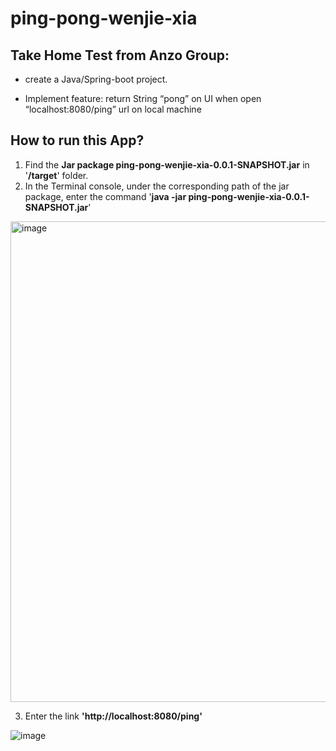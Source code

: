 # ping-pong-wenjie-xia
## Take Home Test from Anzo Group:

- create a Java/Spring-boot project.

- Implement feature: return String “pong” on UI when open “localhost:8080/ping” url on local machine


## How to run this App?
1. Find the **Jar package ping-pong-wenjie-xia-0.0.1-SNAPSHOT.jar** in '**/target**' folder. 
2. In the Terminal console, under the corresponding path of the jar package, enter the command '**java -jar ping-pong-wenjie-xia-0.0.1-SNAPSHOT.jar**'

<img width="769" alt="image" src="https://user-images.githubusercontent.com/64880090/176230996-3120d8ed-23d2-44dd-a718-fd2892fc724b.png">

3. Enter the link **'http://localhost:8080/ping'**

![image](https://user-images.githubusercontent.com/64880090/176231365-28172c2d-8e07-4fe8-b454-bac3d829b207.png)
